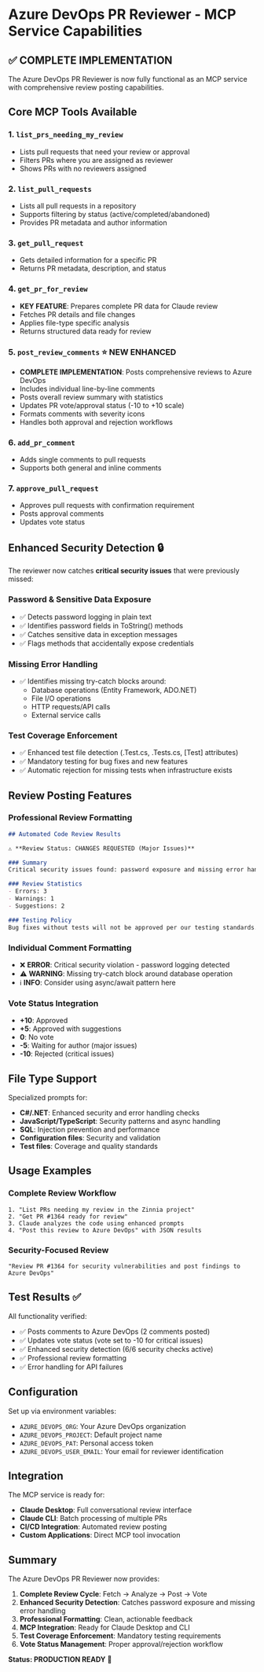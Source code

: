 # Azure DevOps PR Reviewer - MCP Service Capabilities

## ✅ COMPLETE IMPLEMENTATION

The Azure DevOps PR Reviewer is now fully functional as an MCP service with comprehensive review posting capabilities.

## Core MCP Tools Available

### 1. `list_prs_needing_my_review`
- Lists pull requests that need your review or approval
- Filters PRs where you are assigned as reviewer
- Shows PRs with no reviewers assigned

### 2. `list_pull_requests` 
- Lists all pull requests in a repository
- Supports filtering by status (active/completed/abandoned)
- Provides PR metadata and author information

### 3. `get_pull_request`
- Gets detailed information for a specific PR
- Returns PR metadata, description, and status

### 4. `get_pr_for_review`
- **KEY FEATURE**: Prepares complete PR data for Claude review
- Fetches PR details and file changes
- Applies file-type specific analysis
- Returns structured data ready for review

### 5. `post_review_comments` ⭐ **NEW ENHANCED**
- **COMPLETE IMPLEMENTATION**: Posts comprehensive reviews to Azure DevOps
- Includes individual line-by-line comments
- Posts overall review summary with statistics
- Updates PR vote/approval status (-10 to +10 scale)
- Formats comments with severity icons
- Handles both approval and rejection workflows

### 6. `add_pr_comment`
- Adds single comments to pull requests
- Supports both general and inline comments

### 7. `approve_pull_request`
- Approves pull requests with confirmation requirement
- Posts approval comments
- Updates vote status

## Enhanced Security Detection 🔒

The reviewer now catches **critical security issues** that were previously missed:

### Password & Sensitive Data Exposure
- ✅ Detects password logging in plain text
- ✅ Identifies password fields in ToString() methods  
- ✅ Catches sensitive data in exception messages
- ✅ Flags methods that accidentally expose credentials

### Missing Error Handling
- ✅ Identifies missing try-catch blocks around:
  - Database operations (Entity Framework, ADO.NET)
  - File I/O operations
  - HTTP requests/API calls
  - External service calls

### Test Coverage Enforcement
- ✅ Enhanced test file detection (.Test.cs, .Tests.cs, [Test] attributes)
- ✅ Mandatory testing for bug fixes and new features
- ✅ Automatic rejection for missing tests when infrastructure exists

## Review Posting Features

### Professional Review Formatting
```markdown
## Automated Code Review Results

⚠️ **Review Status: CHANGES REQUESTED (Major Issues)**

### Summary
Critical security issues found: password exposure and missing error handling.

### Review Statistics
- Errors: 3
- Warnings: 1  
- Suggestions: 2

### Testing Policy
Bug fixes without tests will not be approved per our testing standards.
```

### Individual Comment Formatting
- ❌ **ERROR**: Critical security violation - password logging detected
- ⚠️ **WARNING**: Missing try-catch block around database operation  
- ℹ️ **INFO**: Consider using async/await pattern here

### Vote Status Integration
- **+10**: Approved
- **+5**: Approved with suggestions
- **0**: No vote  
- **-5**: Waiting for author (major issues)
- **-10**: Rejected (critical issues)

## File Type Support

Specialized prompts for:
- **C#/.NET**: Enhanced security and error handling checks
- **JavaScript/TypeScript**: Security patterns and async handling
- **SQL**: Injection prevention and performance
- **Configuration files**: Security and validation
- **Test files**: Coverage and quality standards

## Usage Examples

### Complete Review Workflow
```
1. "List PRs needing my review in the Zinnia project"
2. "Get PR #1364 ready for review" 
3. Claude analyzes the code using enhanced prompts
4. "Post this review to Azure DevOps" with JSON results
```

### Security-Focused Review
```
"Review PR #1364 for security vulnerabilities and post findings to Azure DevOps"
```

## Test Results ✅

All functionality verified:
- ✅ Posts comments to Azure DevOps (2 comments posted)
- ✅ Updates vote status (vote set to -10 for critical issues)
- ✅ Enhanced security detection (6/6 security checks active)
- ✅ Professional review formatting
- ✅ Error handling for API failures

## Configuration

Set up via environment variables:
- `AZURE_DEVOPS_ORG`: Your Azure DevOps organization
- `AZURE_DEVOPS_PROJECT`: Default project name  
- `AZURE_DEVOPS_PAT`: Personal access token
- `AZURE_DEVOPS_USER_EMAIL`: Your email for reviewer identification

## Integration

The MCP service is ready for:
- **Claude Desktop**: Full conversational review interface
- **Claude CLI**: Batch processing of multiple PRs
- **CI/CD Integration**: Automated review posting
- **Custom Applications**: Direct MCP tool invocation

## Summary

The Azure DevOps PR Reviewer now provides:

1. **Complete Review Cycle**: Fetch → Analyze → Post → Vote
2. **Enhanced Security Detection**: Catches password exposure and missing error handling
3. **Professional Formatting**: Clean, actionable feedback
4. **MCP Integration**: Ready for Claude Desktop and CLI
5. **Test Coverage Enforcement**: Mandatory testing requirements
6. **Vote Status Management**: Proper approval/rejection workflow

**Status: PRODUCTION READY** 🚀